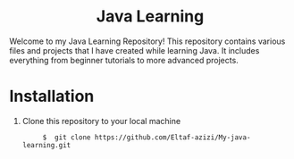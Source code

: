 
<h1 align="center">Java Learning</h1>

Welcome to my Java Learning Repository! This repository contains various files and projects that I have created while learning Java. It includes everything from beginner tutorials to more advanced projects.

# Installation
1. Clone this repository to your local machine
   
            $  git clone https://github.com/Eltaf-azizi/My-java-learning.git
